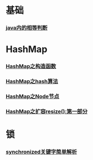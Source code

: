 # 基础

### [java内的相等判断](./javaequal.md)

# HashMap

###  [HashMap之构造函数](./hashmap.md)

### [HashMap之hash算法](hashmap_hash.md)

### [HashMap之Node节点](hashmap_node.md)

### [HashMap之扩容resize():第一部分](hashmap_resize1.md)

# 锁

### [synchronized关键字简单解析](synchronized.md)

